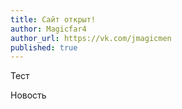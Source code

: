 ```yaml
---
title: Сайт открыт!
author: Magicfar4
author_url: https://vk.com/jmagicmen
published: true
---
```


Тест

Новость